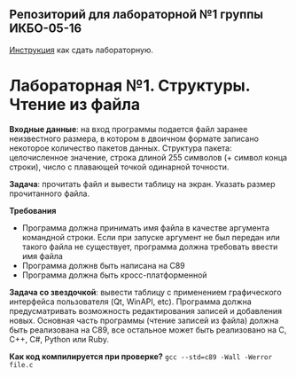 ## Репозиторий для лабораторной №1 группы ИКБО-05-16

[Инструкция](http://lab.mtudev.ru/pull-request.html) как сдать лабораторную. 

# Лабораторная №1. Структуры. Чтение из файла

**Входные данные**: на вход программы подается файл заранее неизвестного размера, в котором в двоичном формате записано некоторое количество пакетов данных. Структура пакета: целочисленное значение, строка длиной 255 символов (+ символ конца строки), число с плавающей точкой одинарной точности.

**Задача**: прочитать файл и вывести таблицу на экран. Указать размер прочитанного файла.

**Требования**

* Программа должна принимать имя файла в качестве аргумента командной строки. Если при запуске аргумент не был передан или такого файла не существует, программа должна требовать ввести имя файла
* Программа должнв быть написана на C89
* Программа должна быть кросс-платформенной

**Задача со звездочкой**: вывести таблицу с применением графического интерфейса пользователя (Qt, WinAPI, etc). Программа должна предусматривать возможность редактирования записей и добавления новых. Основная часть программы (чтение записей из файла) должна быть реализована на C89, все остальное может быть реализовано на C, C++, C#, Python или Ruby.

**Как код компилируется при проверке?** 
`gcc --std=c89 -Wall -Werror file.c` 
